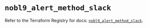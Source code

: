 # `nobl9_alert_method_slack`

Refer to the Terraform Registry for docs: [`nobl9_alert_method_slack`](https://registry.terraform.io/providers/nobl9/nobl9/0.22.0/docs/resources/alert_method_slack).
